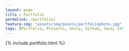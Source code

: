 ```yaml
--- 
layout: page
title : Portfolio 
permalink: /portfolio/
feature-img: "assets/img/pexels/portfoliophoto.jpg"
tags: [Portfolio, Projects, Unity, Github, Java, C#]
---
```


{% include portfolio.html %}
